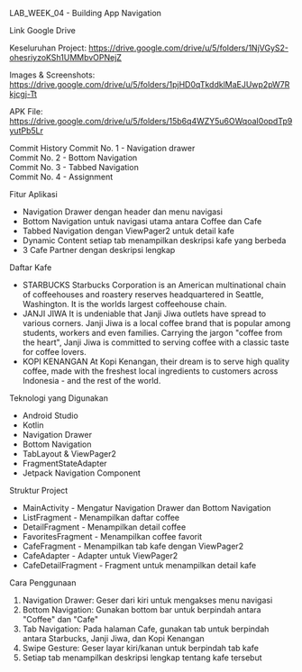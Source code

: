 LAB_WEEK_04 - Building App Navigation

Link Google Drive

Keseluruhan Project: https://drive.google.com/drive/u/5/folders/1NjVGyS2-ohesriyzoKSh1UMMbvOPNejZ

Images & Screenshots: https://drive.google.com/drive/u/5/folders/1pjHD0qTkddklMaEJUwp2pW7Rkjcgj-Tt

APK File: https://drive.google.com/drive/u/5/folders/15b6q4WZY5u6OWqoaI0opdTp9yutPb5Lr

Commit History
Commit No. 1 - Navigation drawer  
Commit No. 2 - Bottom Navigation  
Commit No. 3 - Tabbed Navigation  
Commit No. 4 - Assignment

Fitur Aplikasi
- Navigation Drawer dengan header dan menu navigasi
- Bottom Navigation untuk navigasi utama antara Coffee dan Cafe
- Tabbed Navigation dengan ViewPager2 untuk detail kafe
- Dynamic Content setiap tab menampilkan deskripsi kafe yang berbeda
- 3 Cafe Partner dengan deskripsi lengkap

Daftar Kafe
- STARBUCKS
Starbucks Corporation is an American multinational chain of coffeehouses and roastery reserves headquartered in Seattle, Washington. It is the worlds largest coffeehouse chain.
- JANJI JIWA
It is undeniable that Janji Jiwa outlets have spread to various corners. Janji Jiwa is a local coffee brand that is popular among students, workers and even families. Carrying the jargon "coffee from the heart", Janji Jiwa is committed to serving coffee with a classic taste for coffee lovers.
- KOPI KENANGAN
At Kopi Kenangan, their dream is to serve high quality coffee, made with the freshest local ingredients to customers across Indonesia - and the rest of the world.

 Teknologi yang Digunakan
- Android Studio
- Kotlin
- Navigation Drawer
- Bottom Navigation
- TabLayout & ViewPager2
- FragmentStateAdapter
- Jetpack Navigation Component

 Struktur Project
- MainActivity - Mengatur Navigation Drawer dan Bottom Navigation
- ListFragment - Menampilkan daftar coffee
- DetailFragment - Menampilkan detail coffee
- FavoritesFragment - Menampilkan coffee favorit
- CafeFragment - Menampilkan tab kafe dengan ViewPager2
- CafeAdapter - Adapter untuk ViewPager2
- CafeDetailFragment - Fragment untuk menampilkan detail kafe

 Cara Penggunaan
1. Navigation Drawer: Geser dari kiri untuk mengakses menu navigasi
2. Bottom Navigation: Gunakan bottom bar untuk berpindah antara "Coffee" dan "Cafe"
3. Tab Navigation: Pada halaman Cafe, gunakan tab untuk berpindah antara Starbucks, Janji Jiwa, dan Kopi Kenangan
4. Swipe Gesture: Geser layar kiri/kanan untuk berpindah tab kafe
5. Setiap tab menampilkan deskripsi lengkap tentang kafe tersebut
